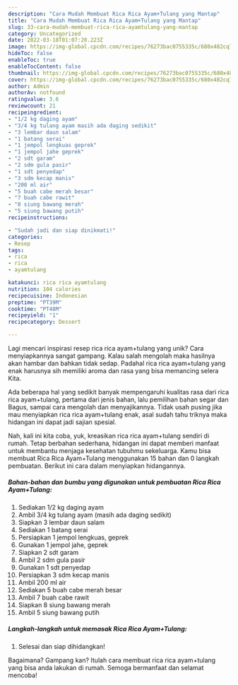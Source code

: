 ```yaml
---
description: "Cara Mudah Membuat Rica Rica Ayam+Tulang yang Mantap"
title: "Cara Mudah Membuat Rica Rica Ayam+Tulang yang Mantap"
slug: 33-cara-mudah-membuat-rica-rica-ayamtulang-yang-mantap
category: Uncategorized
date: 2022-03-18T01:07:20.223Z
image: https://img-global.cpcdn.com/recipes/76273bac0755335c/680x482cq70/rica-rica-ayamtulang-foto-resep-utama.jpg
hideToc: false
enableToc: true
enableTocContent: false
thumbnail: https://img-global.cpcdn.com/recipes/76273bac0755335c/680x482cq70/rica-rica-ayamtulang-foto-resep-utama.jpg
cover: https://img-global.cpcdn.com/recipes/76273bac0755335c/680x482cq70/rica-rica-ayamtulang-foto-resep-utama.jpg
author: Admin
authorAv: notfound
ratingvalue: 3.6
reviewcount: 21
recipeingredient:
- "1/2 kg daging ayam"
- "3/4 kg tulang ayam masih ada daging sedikit"
- "3 lembar daun salam"
- "1 batang serai"
- "1 jempol lengkuas geprek"
- "1 jempol jahe geprek"
- "2 sdt garam"
- "2 sdm gula pasir"
- "1 sdt penyedap"
- "3 sdm kecap manis"
- "200 ml air"
- "5 buah cabe merah besar"
- "7 buah cabe rawit"
- "8 siung bawang merah"
- "5 siung bawang putih"
recipeinstructions:

- "Sudah jadi dan siap dinikmati!"
categories:
- Resep
tags:
- rica
- rica
- ayamtulang

katakunci: rica rica ayamtulang 
nutrition: 104 calories
recipecuisine: Indonesian
preptime: "PT39M"
cooktime: "PT48M"
recipeyield: "1"
recipecategory: Dessert

---
```





Lagi mencari inspirasi resep rica rica ayam+tulang yang unik? Cara menyiapkannya sangat gampang. Kalau salah mengolah maka hasilnya akan hambar dan bahkan tidak sedap. Padahal rica rica ayam+tulang yang enak harusnya sih memiliki aroma dan rasa yang bisa memancing selera Kita.





Ada beberapa hal yang sedikit banyak mempengaruhi kualitas rasa dari rica rica ayam+tulang, pertama dari jenis bahan, lalu pemilihan bahan segar dan Bagus, sampai cara mengolah dan menyajikannya. Tidak usah pusing jika mau menyiapkan rica rica ayam+tulang enak,      asal sudah tahu triknya maka hidangan ini dapat jadi sajian spesial.





















Nah, kali ini kita coba, yuk, kreasikan rica rica ayam+tulang sendiri di rumah. Tetap berbahan sederhana, hidangan ini dapat memberi manfaat untuk membantu menjaga kesehatan tubuhmu sekeluarga. Kamu bisa membuat Rica Rica Ayam+Tulang menggunakan 15 bahan dan 0 langkah pembuatan. Berikut ini cara dalam menyiapkan hidangannya.

<!--inarticleads1-->

##### Bahan-bahan dan bumbu yang digunakan untuk pembuatan Rica Rica Ayam+Tulang:

1. Sediakan 1/2 kg daging ayam
1. Ambil 3/4 kg tulang ayam (masih ada daging sedikit)
1. Siapkan 3 lembar daun salam
1. Sediakan 1 batang serai
1. Persiapkan 1 jempol lengkuas, geprek
1. Gunakan 1 jempol jahe, geprek
1. Siapkan 2 sdt garam
1. Ambil 2 sdm gula pasir
1. Gunakan 1 sdt penyedap
1. Persiapkan 3 sdm kecap manis
1. Ambil 200 ml air
1. Sediakan 5 buah cabe merah besar
1. Ambil 7 buah cabe rawit
1. Siapkan 8 siung bawang merah
1. Ambil 5 siung bawang putih




<!--inarticleads2-->

##### Langkah-langkah untuk memasak Rica Rica Ayam+Tulang:


1. Selesai dan siap dihidangkan!



Bagaimana? Gampang kan? Itulah cara membuat rica rica ayam+tulang yang bisa anda lakukan di rumah. Semoga bermanfaat dan selamat mencoba!
